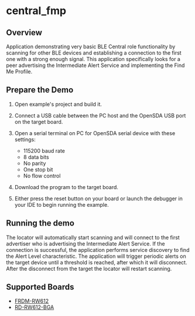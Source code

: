 # central_fmp

## Overview
Application demonstrating very basic BLE Central role functionality by scanning for other BLE devices and establishing a connection to the first one with a strong enough signal.
This application specifically looks for a peer advertising the Intermediate Alert Service and implementing the Find Me Profile.

## Prepare the Demo

1.  Open example's project and build it.

2.  Connect a USB cable between the PC host and the OpenSDA USB port on the target board.

3.  Open a serial terminal on PC for OpenSDA serial device with these settings:
    - 115200 baud rate
    - 8 data bits
    - No parity
    - One stop bit
    - No flow control

4.  Download the program to the target board.

5.  Either press the reset button on your board or launch the debugger in your IDE to begin running the example.

## Running the demo
The locator will automatically start scanning and will connect to the first advertiser who is advertising the Intermediate Alert Service.
If the connection is successful, the application performs service discovery to find the Alert Level characteristic.
The application will trigger periodic alerts on the target device until a threshold is reached, after which it will disconnect.
After the disconnect from the target the locator will restart scanning.

## Supported Boards
- [FRDM-RW612](../../_boards/frdmrw612/edgefast_bluetooth_examples/central_fmp/example_board_readme.md)
- [RD-RW612-BGA](../../_boards/rdrw612bga/edgefast_bluetooth_examples/central_fmp/example_board_readme.md)
